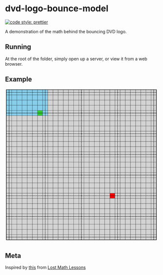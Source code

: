 # dvd-logo-bounce-model

[![code style: prettier](https://img.shields.io/badge/code_style-prettier-ff69b4.svg?style=flat-square)](https://github.com/prettier/prettier)

A demonstration of the math behind the bouncing DVD logo.

## Running

At the root of the folder, simply open up a server, or view it from a web browser.

## Example

![Example GIF](./img/preview.png)

## Meta

Inspired by [this](https://lostmathlessons.blogspot.com/2016/03/bouncing-dvd-logo.html) from [Lost Math Lessons](https://lostmathlessons.blogspot.com/)

